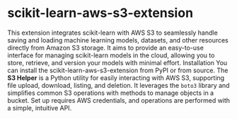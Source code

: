 # scikit-learn-aws-s3-extension
This extension integrates scikit-learn with AWS S3 to seamlessly handle saving and loading machine learning models, datasets, and other resources directly from Amazon S3 storage. It aims to provide an easy-to-use interface for managing scikit-learn models in the cloud, allowing you to store, retrieve, and version your models with minimal effort.
Installation
You can install the scikit-learn-aws-s3-extension from PyPI or from source.
The **S3 Helper** is a Python utility for easily interacting with AWS S3, supporting file upload, download, listing, and deletion. It leverages the `boto3` library and simplifies common S3 operations with methods to manage objects in a bucket. Set up requires AWS credentials, and operations are performed with a simple, intuitive API.
